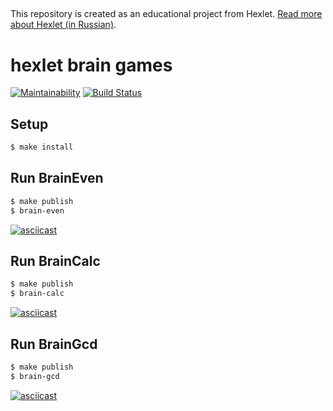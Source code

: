 ##

This repository is created as an educational project from Hexlet. [Read more about Hexlet (in Russian)](https://ru.hexlet.io/pages/about?utm_source=github&utm_medium=link&utm_campaign=nodejs-package).
##

# hexlet brain games
[![Maintainability](https://api.codeclimate.com/v1/badges/a99a88d28ad37a79dbf6/maintainability)](https://codeclimate.com/github/codeclimate/codeclimate/maintainability)
[![Build Status](https://travis-ci.com/Vernat/frontend-project-lvl1.svg?branch=master)](https://travis-ci.com/Vernat/frontend-project-lvl1)


## Setup

```sh
$ make install
```

## Run BrainEven

```sh
$ make publish
$ brain-even
```
[![asciicast](https://asciinema.org/a/D4JfY4Ebn3dF1Nz8FLMMd55iI.svg)](https://asciinema.org/a/D4JfY4Ebn3dF1Nz8FLMMd55iI)


## Run BrainCalc

```sh
$ make publish
$ brain-calc
```
[![asciicast](https://asciinema.org/a/LwWHAe9hiG5N8LqjGn3sq5JN0.svg)](https://asciinema.org/a/LwWHAe9hiG5N8LqjGn3sq5JN0)


## Run BrainGcd

```sh
$ make publish
$ brain-gcd
```
[![asciicast](https://asciinema.org/a/HTqmsIEvsgaH4CCL75ivOZET1.svg)](https://asciinema.org/a/HTqmsIEvsgaH4CCL75ivOZET1)

